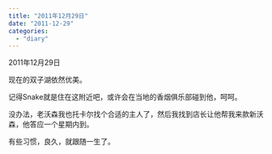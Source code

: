 ```yaml
---
title: "2011年12月29日"
date: "2011-12-29"
categories: 
  - "diary"
---
```


2011年12月29日

现在的双子湖依然优美。

记得Snake就是住在这附近吧，或许会在当地的香烟俱乐部碰到他，呵呵。

没办法，老沃森我也托卡尔找个合适的主人了，然后我找到店长让他帮我来款新沃森，他答应一个星期内到。

有些习惯，良久，就跟随一生了。
